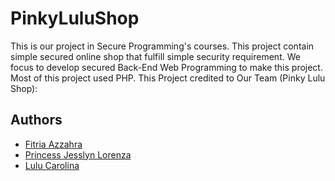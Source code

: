 # PinkyLuluShop

This is our project in Secure Programming's courses. This project contain simple secured online shop that fulfill simple security requirement. We focus to develop secured Back-End Web Programming to make this project. Most of this project used PHP.
This Project credited to Our Team (Pinky Lulu Shop):

## Authors

- [Fitria Azzahra](https://github.com/RainbowLoveBakedCake/)
- [Princess Jesslyn Lorenza](https://github.com/lrnzaa)
- [Lulu Carolina](https://github.com/X-Jade)
